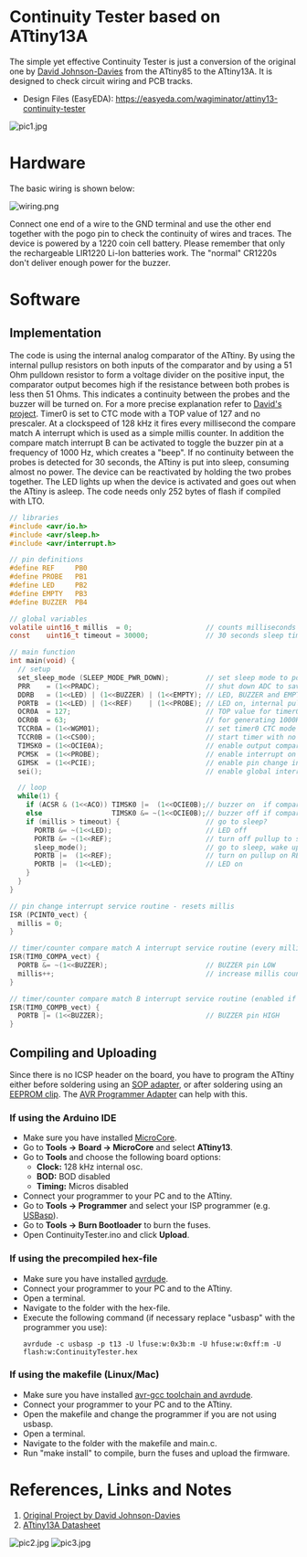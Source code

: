 # Continuity Tester based on ATtiny13A
The simple yet effective Continuity Tester is just a conversion of the original one by [David Johnson-Davies](http://www.technoblogy.com/show?1YON) from the ATtiny85 to the ATtiny13A. It is designed to check circuit wiring and PCB tracks.

- Design Files (EasyEDA): https://easyeda.com/wagiminator/attiny13-continuity-tester

![pic1.jpg](https://raw.githubusercontent.com/wagiminator/ATtiny13-ContinuityTester/main/documentation/ContinuityTester_pic1.jpg)

# Hardware
The basic wiring is shown below:

![wiring.png](https://raw.githubusercontent.com/wagiminator/ATtiny13-ContinuityTester/main/documentation/ContinuityTester_wiring.png)

Connect one end of a wire to the GND terminal and use the other end together with the pogo pin to check the continuity of wires and traces. The device is powered by a 1220 coin cell battery. Please remember that only the rechargeable LIR1220 Li-Ion batteries work. The "normal" CR1220s don't deliver enough power for the buzzer.

# Software
## Implementation
The code is using the internal analog comparator of the ATtiny. By using the internal pullup resistors on both inputs of the comparator and by using a 51 Ohm pulldown resistor to form a voltage divider on the positive input, the comparator output becomes high if the resistance between both probes is less then 51 Ohms. This indicates a continuity between the probes and the buzzer will be turned on. For a more precise explanation refer to [David's project](http://www.technoblogy.com/show?1YON). Timer0 is set to CTC mode with a TOP value of 127 and no prescaler. At a clockspeed of 128 kHz it fires every millisecond the compare match A interrupt which is used as a simple millis counter. In addition the compare match interrupt B can be activated to toggle the buzzer pin at a frequency of 1000 Hz, which creates a "beep". If no continuity between the probes is detected for 30 seconds, the ATtiny is put into sleep, consuming almost no power. The device can be reactivated by holding the two probes together. The LED lights up when the device is activated and goes out when the ATtiny is asleep. The code needs only 252 bytes of flash if compiled with LTO.

```c
// libraries
#include <avr/io.h>
#include <avr/sleep.h>
#include <avr/interrupt.h>

// pin definitions
#define REF     PB0
#define PROBE   PB1
#define LED     PB2
#define EMPTY   PB3
#define BUZZER  PB4

// global variables
volatile uint16_t millis  = 0;                  // counts milliseconds
const    uint16_t timeout = 30000;              // 30 seconds sleep timer

// main function
int main(void) {
  // setup
  set_sleep_mode (SLEEP_MODE_PWR_DOWN);         // set sleep mode to power down
  PRR    = (1<<PRADC);                          // shut down ADC to save power
  DDRB   = (1<<LED) | (1<<BUZZER) | (1<<EMPTY); // LED, BUZZER and EMPTY pin as output
  PORTB  = (1<<LED) | (1<<REF)    | (1<<PROBE); // LED on, internal pullups for REF and PROBE
  OCR0A  = 127;                                 // TOP value for timer0
  OCR0B  = 63;                                  // for generating 1000Hz buzzer tone
  TCCR0A = (1<<WGM01);                          // set timer0 CTC mode
  TCCR0B = (1<<CS00);                           // start timer with no prescaler
  TIMSK0 = (1<<OCIE0A);                         // enable output compare match A interrupt
  PCMSK  = (1<<PROBE);                          // enable interrupt on PROBE pin
  GIMSK  = (1<<PCIE);                           // enable pin change interrupts
  sei();                                        // enable global interrupts

  // loop
  while(1) {
    if (ACSR & (1<<ACO)) TIMSK0 |=  (1<<OCIE0B);// buzzer on  if comparator output is 1
    else                 TIMSK0 &= ~(1<<OCIE0B);// buzzer off if comparator output is 0
    if (millis > timeout) {                     // go to sleep?
      PORTB &= ~(1<<LED);                       // LED off
      PORTB &= ~(1<<REF);                       // turn off pullup to save power
      sleep_mode();                             // go to sleep, wake up by pin change
      PORTB |=  (1<<REF);                       // turn on pullup on REF pin
      PORTB |=  (1<<LED);                       // LED on
    }
  }
}

// pin change interrupt service routine - resets millis
ISR (PCINT0_vect) {
  millis = 0;
}

// timer/counter compare match A interrupt service routine (every millisecond)
ISR(TIM0_COMPA_vect) {
  PORTB &= ~(1<<BUZZER);                        // BUZZER pin LOW
  millis++;                                     // increase millis counter
}

// timer/counter compare match B interrupt service routine (enabled if buzzer has to beep)
ISR(TIM0_COMPB_vect) {
  PORTB |= (1<<BUZZER);                         // BUZZER pin HIGH
}
```

## Compiling and Uploading
Since there is no ICSP header on the board, you have to program the ATtiny either before soldering using an [SOP adapter](https://aliexpress.com/wholesale?SearchText=sop-8+150mil+adapter), or after soldering using an [EEPROM clip](https://aliexpress.com/wholesale?SearchText=sop8+eeprom+programming+clip). The [AVR Programmer Adapter](https://github.com/wagiminator/AVR-Programmer/tree/master/AVR_Programmer_Adapter) can help with this.

### If using the Arduino IDE
- Make sure you have installed [MicroCore](https://github.com/MCUdude/MicroCore).
- Go to **Tools -> Board -> MicroCore** and select **ATtiny13**.
- Go to **Tools** and choose the following board options:
  - **Clock:**  128 kHz internal osc.
  - **BOD:**    BOD disabled
  - **Timing:** Micros disabled
- Connect your programmer to your PC and to the ATtiny.
- Go to **Tools -> Programmer** and select your ISP programmer (e.g. [USBasp](https://aliexpress.com/wholesale?SearchText=usbasp)).
- Go to **Tools -> Burn Bootloader** to burn the fuses.
- Open ContinuityTester.ino and click **Upload**.

### If using the precompiled hex-file
- Make sure you have installed [avrdude](https://learn.adafruit.com/usbtinyisp/avrdude).
- Connect your programmer to your PC and to the ATtiny.
- Open a terminal.
- Navigate to the folder with the hex-file.
- Execute the following command (if necessary replace "usbasp" with the programmer you use):
  ```
  avrdude -c usbasp -p t13 -U lfuse:w:0x3b:m -U hfuse:w:0xff:m -U flash:w:ContinuityTester.hex
  ```

### If using the makefile (Linux/Mac)
- Make sure you have installed [avr-gcc toolchain and avrdude](http://maxembedded.com/2015/06/setting-up-avr-gcc-toolchain-on-linux-and-mac-os-x/).
- Connect your programmer to your PC and to the ATtiny.
- Open the makefile and change the programmer if you are not using usbasp.
- Open a terminal.
- Navigate to the folder with the makefile and main.c.
- Run "make install" to compile, burn the fuses and upload the firmware.

# References, Links and Notes
1. [Original Project by David Johnson-Davies](http://www.technoblogy.com/show?1YON)
2. [ATtiny13A Datasheet](http://ww1.microchip.com/downloads/en/DeviceDoc/doc8126.pdf)

![pic2.jpg](https://raw.githubusercontent.com/wagiminator/ATtiny13-ContinuityTester/main/documentation/ContinuityTester_pic2.jpg)
![pic3.jpg](https://raw.githubusercontent.com/wagiminator/ATtiny13-ContinuityTester/main/documentation/ContinuityTester_pic3.jpg)
